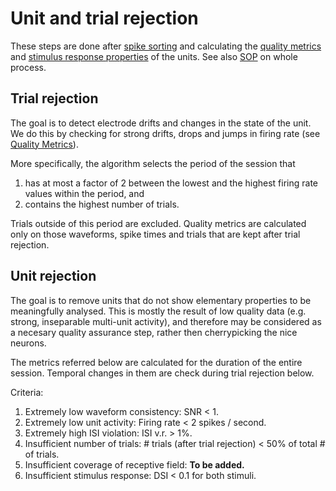 # Unit and trial rejection

These steps are done after [spike sorting](https://github.com/davidsamu/seal/blob/master/doc/SOPs/Spike%20sorting%20SOPs.md) and calculating the [quality metrics](https://github.com/davidsamu/seal/blob/master/doc/Preprocessing%20methods/Quality%20metrics.md) and [stimulus response properties](https://github.com/davidsamu/seal/blob/master/doc/Preprocessing%20methods/Direction%20selectivity.md) of the units. See also [SOP](https://github.com/davidsamu/seal/blob/master/doc/SOPs/Preprocessing%20SOPs.md) on whole process.


## Trial rejection

The goal is to detect electrode drifts and changes in the state of the unit. We do this by checking for strong drifts, drops and jumps in firing rate (see [Quality Metrics](https://github.com/davidsamu/seal/blob/master/doc/Preprocessing%20methods/Quality%20metrics.md)). 

More specifically, the algorithm selects the period of the session that

1. has at most a factor of 2 between the lowest and the highest firing rate values within the period, and
2. contains the highest number of trials.

Trials outside of this period are excluded. Quality metrics are calculated only on those waveforms, spike times and trials that are kept after trial rejection.


## Unit rejection

The goal is to remove units that do not show elementary properties to be meaningfully analysed. This is mostly the result of low quality data (e.g. strong, inseparable multi-unit activity), and therefore may be considered as a necesary quality assurance step, rather then cherrypicking the nice neurons.

The metrics referred below are calculated for the duration of the entire session. Temporal changes in them are check during trial rejection below.

Criteria:

1. Extremely low waveform consistency: SNR < 1.
2. Extremely low unit activity: Firing rate < 2 spikes / second.
3. Extremely high ISI violation: ISI v.r. > 1%.
4. Insufficient number of trials: # trials (after trial rejection) < 50% of total # of trials.
5. Insufficient coverage of receptive field: **To be added.**
6. Insufficient stimulus response: DSI < 0.1 for both stimuli.
